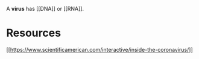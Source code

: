 A **virus** has [[DNA]] or [[RNA]].

# Resources

[[https://www.scientificamerican.com/interactive/inside-the-coronavirus/]]